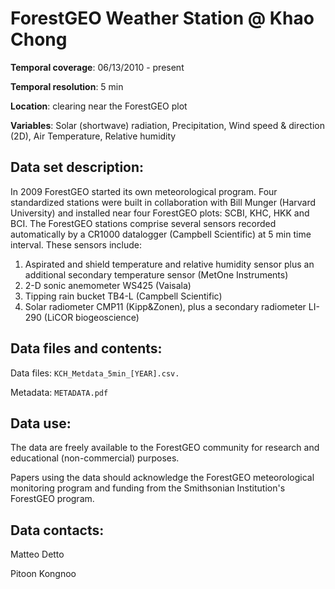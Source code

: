 # ForestGEO Weather Station @ Khao Chong

**Temporal coverage**: 06/13/2010 - present 

**Temporal resolution**: 5 min

**Location**: clearing near the ForestGEO plot

**Variables**: Solar (shortwave) radiation, Precipitation, Wind speed & direction (2D), Air Temperature, Relative humidity 

## Data set description:
In 2009 ForestGEO started its own meteorological program. Four standardized stations were built in collaboration with Bill Munger (Harvard University) and installed near four ForestGEO plots: SCBI, KHC, HKK and BCI. The ForestGEO stations comprise several sensors recorded automatically by a CR1000 datalogger (Campbell Scientific) at 5 min time interval. These sensors include:
1)	Aspirated and shield temperature and relative humidity sensor plus an additional secondary temperature sensor (MetOne Instruments)
2)	 2-D sonic anemometer WS425 (Vaisala)
3)	Tipping rain bucket TB4-L (Campbell Scientific)
4)	Solar radiometer CMP11 (Kipp&Zonen), plus a secondary radiometer LI-290 (LiCOR biogeoscience)

## Data files and contents:
Data files: `KCH_Metdata_5min_[YEAR].csv.`

Metadata: `METADATA.pdf`

## Data use:

The data are freely available to the ForestGEO community for research and educational (non-commercial) purposes.

Papers using the data should acknowledge the ForestGEO meteorological monitoring program and funding from the Smithsonian Institution's ForestGEO program.

## Data contacts:

Matteo Detto

Pitoon Kongnoo
